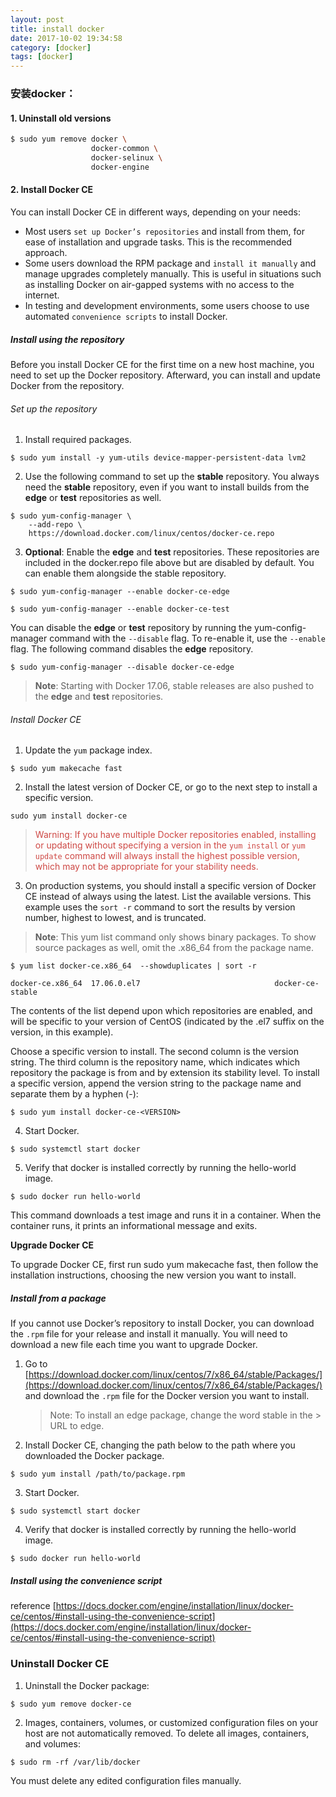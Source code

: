 ```yaml
---
layout: post
title: install docker
date: 2017-10-02 19:34:58
category: [docker]
tags: [docker]
---
```


### 安装docker：
#### 1. Uninstall old versions
```bash
$ sudo yum remove docker \
                  docker-common \
                  docker-selinux \
                  docker-engine
```
<!--more -->
#### 2. Install Docker CE
You can install Docker CE in different ways, depending on your needs:

* Most users `set up Docker’s repositories` and install from them, for ease of installation and upgrade tasks. This is the recommended approach.
* Some users download the RPM package and `install it manually` and manage upgrades completely manually. This is useful in situations such as installing Docker on air-gapped systems with no access to the internet.
* In testing and development environments, some users choose to use automated `convenience scripts` to install Docker.

##### Install using the repository
Before you install Docker CE for the first time on a new host machine, you need to set up the Docker repository. Afterward, you can install and update Docker from the repository.
###### Set up the repository
1. Install required packages.
```
$ sudo yum install -y yum-utils device-mapper-persistent-data lvm2
```
2. Use the following command to set up the **stable** repository. You always need the **stable** repository, even if you want to install builds from the **edge** or **test** repositories as well.
```
$ sudo yum-config-manager \
    --add-repo \
    https://download.docker.com/linux/centos/docker-ce.repo
```
3. **Optional**: Enable the **edge** and **test** repositories. These repositories are included in the docker.repo file above but are disabled by default. You can enable them alongside the stable repository.
```
$ sudo yum-config-manager --enable docker-ce-edge
```
```
$ sudo yum-config-manager --enable docker-ce-test
```
You can disable the **edge** or **test** repository by running the yum-config-manager command with the `--disable` flag. To re-enable it, use the `--enable` flag. The following command disables the **edge** repository.
```
$ sudo yum-config-manager --disable docker-ce-edge
```
>**Note**: Starting with Docker 17.06, stable releases are also pushed to the **edge** and **test** repositories.
###### Install Docker CE
1. Update the `yum` package index.
```
$ sudo yum makecache fast
```
2. Install the latest version of Docker CE, or go to the next step to install a specific version.
```
sudo yum install docker-ce
```
><span style="color:#CE4844">Warning: If you have multiple Docker repositories enabled, installing or updating without specifying a version in the `yum install` or `yum update` command will always install the highest possible version, which may not be appropriate for your stability needs.</span>

3. On production systems, you should install a specific version of Docker CE instead of always using the latest. List the available versions. This example uses the `sort -r` command to sort the results by version number, highest to lowest, and is truncated.
>**Note**: This yum list command only shows binary packages. To show source packages as well, omit the .x86_64 from the package name.
```
$ yum list docker-ce.x86_64  --showduplicates | sort -r

docker-ce.x86_64  17.06.0.el7                              docker-ce-stable
```
The contents of the list depend upon which repositories are enabled, and will be specific to your version of CentOS (indicated by the .el7 suffix on the version, in this example). 

Choose a specific version to install. The second column is the version string. The third column is the repository name, which indicates which repository the package is from and by extension its stability level. To install a specific version, append the version string to the package name and separate them by a hyphen (-):
```
$ sudo yum install docker-ce-<VERSION>
```
4. Start Docker.
```
$ sudo systemctl start docker
```
5. Verify that docker is installed correctly by running the hello-world image.
```
$ sudo docker run hello-world
```
This command downloads a test image and runs it in a container. When the container runs, it prints an informational message and exits.

**Upgrade Docker CE**

To upgrade Docker CE, first run sudo yum makecache fast, then follow the installation instructions, choosing the new version you want to install.

##### Install from a package
If you cannot use Docker’s repository to install Docker, you can download the `.rpm` file for your release and install it manually. You will need to download a new file each time you want to upgrade Docker.

1. Go to [https://download.docker.com/linux/centos/7/x86_64/stable/Packages/](https://download.docker.com/linux/centos/7/x86_64/stable/Packages/) and download the `.rpm` file for the Docker version you want to install.
    >Note: To install an edge package, change the word stable in the > URL to edge. 

2. Install Docker CE, changing the path below to the path where you downloaded the Docker package.
```
$ sudo yum install /path/to/package.rpm
```
3. Start Docker.
```
$ sudo systemctl start docker
```
4. Verify that docker is installed correctly by running the hello-world image.
```
$ sudo docker run hello-world
```
##### Install using the convenience script
reference [https://docs.docker.com/engine/installation/linux/docker-ce/centos/#install-using-the-convenience-script](https://docs.docker.com/engine/installation/linux/docker-ce/centos/#install-using-the-convenience-script)
### Uninstall Docker CE
1. Uninstall the Docker package:
```
$ sudo yum remove docker-ce
```
2. Images, containers, volumes, or customized configuration files on your host are not automatically removed. To delete all images, containers, and volumes:
```
$ sudo rm -rf /var/lib/docker

```
You must delete any edited configuration files manually.